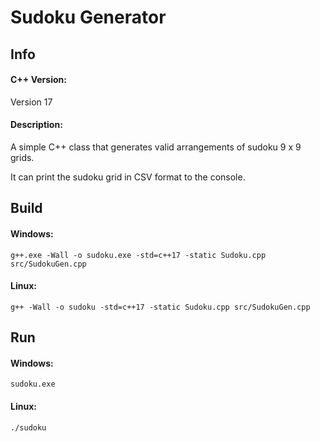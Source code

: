 # Sudoku Generator

## Info

#### C++ Version:

Version 17


#### Description:

A simple C++ class that generates valid arrangements of sudoku 9 x 9 grids.

It can print the sudoku grid in CSV format to the console.


## Build


#### Windows:

`g++.exe -Wall -o sudoku.exe -std=c++17 -static Sudoku.cpp src/SudokuGen.cpp`


#### Linux:

`g++ -Wall -o sudoku -std=c++17 -static Sudoku.cpp src/SudokuGen.cpp`


## Run

#### Windows:

`sudoku.exe`

#### Linux:

`./sudoku`

